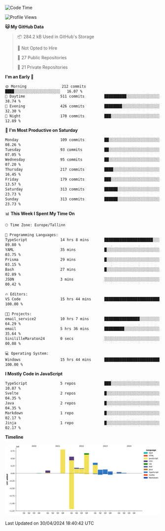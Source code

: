 <!--START_SECTION:waka-->
![Code Time](http://img.shields.io/badge/Code%20Time-825%20hrs%2019%20mins-blue)

![Profile Views](http://img.shields.io/badge/Profile%20Views-0-blue)

**🐱 My GitHub Data** 

> 📦 284.2 kB Used in GitHub's Storage 
 > 
> 🚫 Not Opted to Hire
 > 
> 📜 27 Public Repositories 
 > 
> 🔑 21 Private Repositories 
 > 
**I'm an Early 🐤** 

```text
🌞 Morning                212 commits         ████░░░░░░░░░░░░░░░░░░░░░   16.07 % 
🌆 Daytime                511 commits         ██████████░░░░░░░░░░░░░░░   38.74 % 
🌃 Evening                426 commits         ████████░░░░░░░░░░░░░░░░░   32.30 % 
🌙 Night                  170 commits         ███░░░░░░░░░░░░░░░░░░░░░░   12.89 % 
```
📅 **I'm Most Productive on Saturday** 

```text
Monday                   109 commits         ██░░░░░░░░░░░░░░░░░░░░░░░   08.26 % 
Tuesday                  93 commits          ██░░░░░░░░░░░░░░░░░░░░░░░   07.05 % 
Wednesday                95 commits          ██░░░░░░░░░░░░░░░░░░░░░░░   07.20 % 
Thursday                 217 commits         ████░░░░░░░░░░░░░░░░░░░░░   16.45 % 
Friday                   179 commits         ███░░░░░░░░░░░░░░░░░░░░░░   13.57 % 
Saturday                 313 commits         ██████░░░░░░░░░░░░░░░░░░░   23.73 % 
Sunday                   313 commits         ██████░░░░░░░░░░░░░░░░░░░   23.73 % 
```


📊 **This Week I Spent My Time On** 

```text
🕑︎ Time Zone: Europe/Tallinn

💬 Programming Languages: 
TypeScript               14 hrs 8 mins       ██████████████████████░░░   89.80 % 
YAML                     35 mins             █░░░░░░░░░░░░░░░░░░░░░░░░   03.75 % 
Prisma                   29 mins             █░░░░░░░░░░░░░░░░░░░░░░░░   03.15 % 
Bash                     27 mins             █░░░░░░░░░░░░░░░░░░░░░░░░   02.89 % 
JSON                     3 mins              ░░░░░░░░░░░░░░░░░░░░░░░░░   00.42 % 

🔥 Editors: 
VS Code                  15 hrs 44 mins      █████████████████████████   100.00 % 

🐱‍💻 Projects: 
email_service2           10 hrs 7 mins       ████████████████░░░░░░░░░   64.29 % 
email                    5 hrs 36 mins       █████████░░░░░░░░░░░░░░░░   35.64 % 
SinililleMaraton24       0 secs              ░░░░░░░░░░░░░░░░░░░░░░░░░   00.08 % 

💻 Operating System: 
Windows                  15 hrs 44 mins      █████████████████████████   100.00 % 
```

**I Mostly Code in JavaScript** 

```text
TypeScript               5 repos             ███░░░░░░░░░░░░░░░░░░░░░░   10.87 % 
Svelte                   2 repos             █░░░░░░░░░░░░░░░░░░░░░░░░   04.35 % 
Java                     2 repos             █░░░░░░░░░░░░░░░░░░░░░░░░   04.35 % 
Markdown                 1 repo              █░░░░░░░░░░░░░░░░░░░░░░░░   02.17 % 
Jinja                    1 repo              █░░░░░░░░░░░░░░░░░░░░░░░░   02.17 % 
```



**Timeline**

![Lines of Code chart](https://raw.githubusercontent.com/Piilu/Piilu/main/assets/bar_graph.png)


 Last Updated on 30/04/2024 18:40:42 UTC
<!--END_SECTION:waka-->